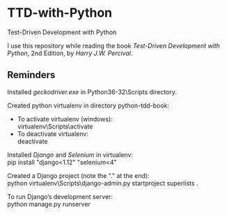 # TTD-with-Python
Test-Driven Development with Python

I use this repository while reading the book *Test-Driven Development with Python*, 2nd Edition, by *Harry J.W. Percival*.


## Reminders
Installed *geckodriver.exe* in Python36-32\Scripts directory.

Created python virtualenv in directory python-tdd-book:  
- To activate virtualenv (windows):  
virtualenv\Scripts\activate  
- To deactivate virtualenv:  
deactivate  

Installed *Django* and *Selenium* in virtualenv:  
pip install "django<1.12" "selenium<4"  

Created a Django project (note the "." at the end):  
python virtualenv\Scripts\django-admin.py startproject superlists .  

To run Django’s development server:  
python manage.py runserver  

